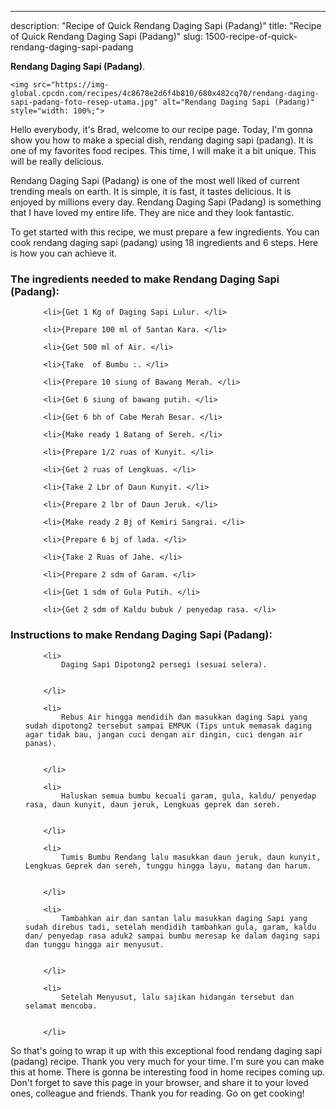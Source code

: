 ---
description: "Recipe of Quick Rendang Daging Sapi (Padang)"
title: "Recipe of Quick Rendang Daging Sapi (Padang)"
slug: 1500-recipe-of-quick-rendang-daging-sapi-padang

<p>
	<strong>Rendang Daging Sapi (Padang)</strong>. 
	
</p>
<p>
	
	<img src="https://img-global.cpcdn.com/recipes/4c8678e2d6f4b810/680x482cq70/rendang-daging-sapi-padang-foto-resep-utama.jpg" alt="Rendang Daging Sapi (Padang)" style="width: 100%;">
	
	
</p>
<p>
	Hello everybody, it's Brad, welcome to our recipe page. Today, I'm gonna show you how to make a special dish, rendang daging sapi (padang). It is one of my favorites food recipes. This time, I will make it a bit unique. This will be really delicious.
</p>
	
<p>
	Rendang Daging Sapi (Padang) is one of the most well liked of current trending meals on earth. It is simple, it is fast, it tastes delicious. It is enjoyed by millions every day. Rendang Daging Sapi (Padang) is something that I have loved my entire life. They are nice and they look fantastic.
</p>
<p>
	
</p>

<p>
To get started with this recipe, we must prepare a few ingredients. You can cook rendang daging sapi (padang) using 18 ingredients and 6 steps. Here is how you can achieve it.
</p>

<h3>The ingredients needed to make Rendang Daging Sapi (Padang):</h3>

<ol>
	
		<li>{Get 1 Kg of Daging Sapi Lulur. </li>
	
		<li>{Prepare 100 ml of Santan Kara. </li>
	
		<li>{Get 500 ml of Air. </li>
	
		<li>{Take  of Bumbu :. </li>
	
		<li>{Prepare 10 siung of Bawang Merah. </li>
	
		<li>{Get 6 siung of bawang putih. </li>
	
		<li>{Get 6 bh of Cabe Merah Besar. </li>
	
		<li>{Make ready 1 Batang of Sereh. </li>
	
		<li>{Prepare 1/2 ruas of Kunyit. </li>
	
		<li>{Get 2 ruas of Lengkuas. </li>
	
		<li>{Take 2 Lbr of Daun Kunyit. </li>
	
		<li>{Prepare 2 lbr of Daun Jeruk. </li>
	
		<li>{Make ready 2 Bj of Kemiri Sangrai. </li>
	
		<li>{Prepare 6 bj of lada. </li>
	
		<li>{Take 2 Ruas of Jahe. </li>
	
		<li>{Prepare 2 sdm of Garam. </li>
	
		<li>{Get 1 sdm of Gula Putih. </li>
	
		<li>{Get 2 sdm of Kaldu bubuk / penyedap rasa. </li>
	
</ol>
<p>
	
</p>

<h3>Instructions to make Rendang Daging Sapi (Padang):</h3>

<ol>
	
		<li>
			Daging Sapi Dipotong2 persegi (sesuai selera).
			
			
		</li>
	
		<li>
			Rebus Air hingga mendidih dan masukkan daging Sapi yang sudah dipotong2 tersebut sampai EMPUK (Tips untuk memasak daging agar tidak bau, jangan cuci dengan air dingin, cuci dengan air panas).
			
			
		</li>
	
		<li>
			Haluskan semua bumbu kecuali garam, gula, kaldu/ penyedap rasa, daun kunyit, daun jeruk, Lengkuas geprek dan sereh.
			
			
		</li>
	
		<li>
			Tumis Bumbu Rendang lalu masukkan daun jeruk, daun kunyit, Lengkuas Geprek dan sereh, tunggu hingga layu, matang dan harum.
			
			
		</li>
	
		<li>
			Tambahkan air dan santan lalu masukkan daging Sapi yang sudah direbus tadi, setelah mendidih tambahkan gula, garam, kaldu dan/ penyedap rasa aduk2 sampai bumbu meresap ke dalam daging sapi dan tunggu hingga air menyusut.
			
			
		</li>
	
		<li>
			Setelah Menyusut, lalu sajikan hidangan tersebut dan selamat mencoba.
			
			
		</li>
	
</ol>

<p>
	
</p>

<p>
	So that's going to wrap it up with this exceptional food rendang daging sapi (padang) recipe. Thank you very much for your time. I'm sure you can make this at home. There is gonna be interesting food in home recipes coming up. Don't forget to save this page in your browser, and share it to your loved ones, colleague and friends. Thank you for reading. Go on get cooking!
</p>

